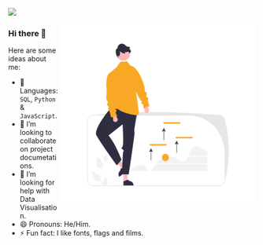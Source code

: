 ![](https://picsum.photos/1600/400)

<img src="Investment.png" align="right" width="400" height="370">

### Hi there 👋

Here are some ideas about me:
- 🌱 Languages: `SQL`, `Python` & `JavaScript`.
- 👯 I’m looking to collaborate on project documetations.
- 🤔 I’m looking for help with Data Visualisation.
- 😄 Pronouns: He/Him.
- ⚡ Fun fact: I like fonts, flags and films.

<!--
**subidit/subidit** is a ✨ _special_ ✨ repository because its `README.md` (this file) appears on your GitHub profile.

Here are some ideas to get you started:

- 🔭 I’m currently working on ...
- 🌱 I’m currently learning ...
- 👯 I’m looking to collaborate on ...
- 🤔 I’m looking for help with ...
- 💬 Ask me about ...
- 📫 How to reach me: ...
- 😄 Pronouns: ...
- ⚡ Fun fact: ...
-->
